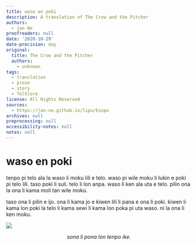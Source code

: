 ```yaml
---
title: waso en poki
description: A translation of The Crow and the Pitcher
authors:
  - jan Ne
proofreaders: null
date: '2020-10-29'
date-precision: day
original:
  title: The Crow and the Pitcher
  authors:
    - unknown
tags:
  - translation
  - prose
  - story
  - folklore
license: All Rights Reserved
sources:
  - https://jan-ne.github.io/lipu/Esopo
archives: null
preprocessing: null
accessibility-notes: null
notes: null
---
```


# waso en poki

tenpo pi telo ala la waso li moku lili e telo. waso pi wile moku li lukin e poki pi telo lili. taso poki li suli. telo li lon anpa. waso li ken ala uta e telo. pilin ona la ona li kama moli tan wile moku.

taso ona li pilin e ijo. ona li kama jo e kiwen lili li pana e ona li poki. kiwen li kama lon poki la telo li kama sewi li kama lon poka pi uta waso. ni la ona li ken moku.

![](https://jan-ne.github.io/lipu/Esopo/waso_en_poki.jpg)

*<p style="text-align: center;">sona li pona lon tenpo ike.</p>*